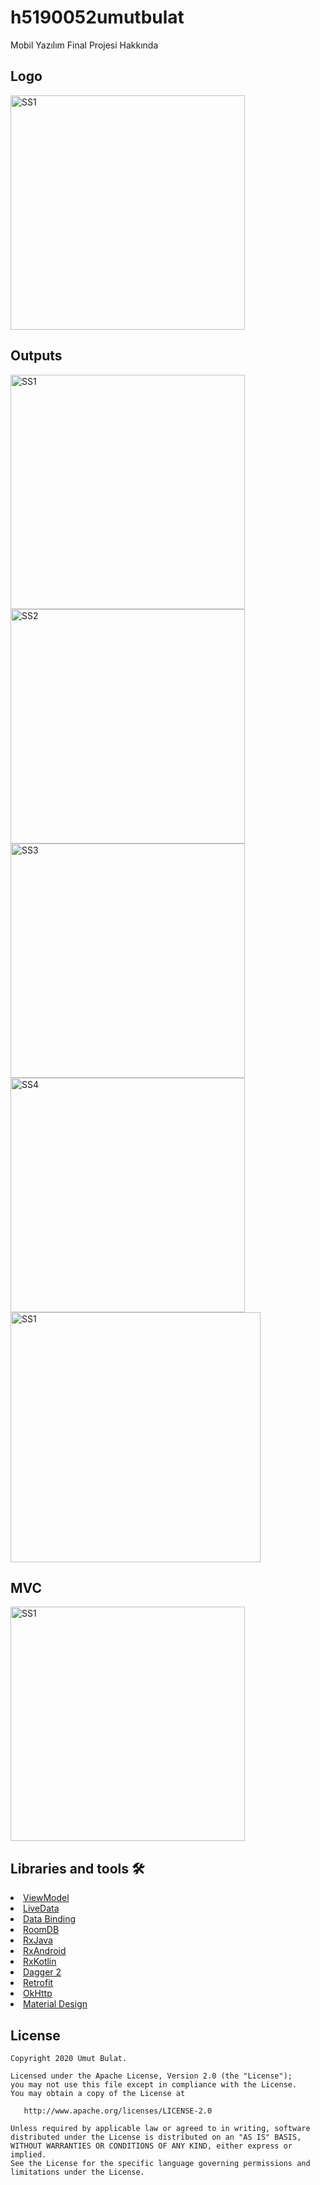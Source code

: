 # h5190052umutbulat
Mobil Yazılım Final Projesi Hakkında
<h2 id="Logo">Logo</h2>
<p>
  <img height= "375"  src="https://github.com/UmutBulat/h5190052umutbulat/blob/main/Screens/logo.png" alt="SS1" />

</p>

<h2 id="Outputs">Outputs</h2>
<p>
  <img height= "375"  src="https://github.com/UmutBulat/h5190052umutbulat/blob/main/Screens/e1.png" alt="SS1" />
  <img height= "375"  src="https://github.com/UmutBulat/h5190052umutbulat/blob/main/Screens/e2.png" alt="SS2" />
  <img height= "375"  src="https://github.com/UmutBulat/h5190052umutbulat/blob/main/Screens/e3.png" alt="SS3" />
  <img height= "375"  src="https://github.com/UmutBulat/h5190052umutbulat/blob/main/Screens/e4.png" alt="SS4" />
  <img height= "400"  src="https://github.com/UmutBulat/h5190052umutbulat/blob/main/Screens/e5.png" alt="SS1" />

</p>


<h2 id="MVC">MVC</h2>
<p>
  <img height= "375"  src="https://github.com/UmutBulat/h5190052umutbulat/blob/main/Screens/mvcp.png" alt="SS1" />

</p>

## Libraries and tools 🛠
<li><a href="https://developer.android.com/topic/libraries/architecture/viewmodel">ViewModel</a></li>
<li><a href="https://developer.android.com/topic/libraries/architecture/livedata">LiveData</a></li>
<li><a href="https://developer.android.com/topic/libraries/data-binding">Data Binding</a></li>
<li><a href="https://developer.android.com/topic/libraries/architecture/room">RoomDB</a></li>
<li><a href="https://github.com/ReactiveX/RxJava">RxJava</a></li>
<li><a href="https://github.com/ReactiveX/RxAndroid">RxAndroid</a></li>
<li><a href="https://github.com/ReactiveX/RxKotlin">RxKotlin</a></li>
<li><a href="https://github.com/google/dagger">Dagger 2</a></li>
<li><a href="https://square.github.io/retrofit/">Retrofit</a></li>
<li><a href="https://github.com/square/okhttp">OkHttp</a></li>
<li><a href="https://material.io/develop/android/docs/getting-started/">Material Design</a></li>


License
--------


    Copyright 2020 Umut Bulat.

    Licensed under the Apache License, Version 2.0 (the "License");
    you may not use this file except in compliance with the License.
    You may obtain a copy of the License at

       http://www.apache.org/licenses/LICENSE-2.0

    Unless required by applicable law or agreed to in writing, software
    distributed under the License is distributed on an "AS IS" BASIS,
    WITHOUT WARRANTIES OR CONDITIONS OF ANY KIND, either express or implied.
    See the License for the specific language governing permissions and
    limitations under the License.

